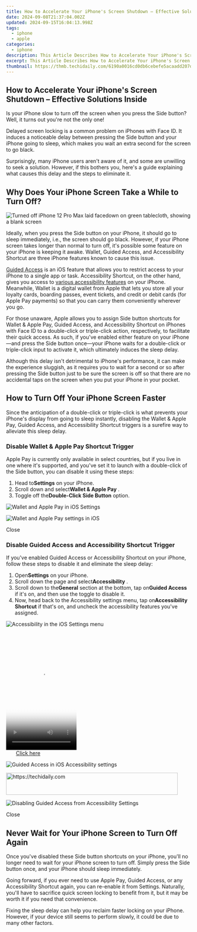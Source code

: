 ```yaml
---
title: How to Accelerate Your iPhone's Screen Shutdown – Effective Solutions Inside!
date: 2024-09-08T21:37:04.002Z
updated: 2024-09-15T16:04:13.998Z
tags:
  - iphone
  - apple
categories:
  - iphone
description: This Article Describes How to Accelerate Your iPhone's Screen Shutdown – Effective Solutions Inside!
excerpt: This Article Describes How to Accelerate Your iPhone's Screen Shutdown – Effective Solutions Inside!
thumbnail: https://thmb.techidaily.com/6190a0016cd0db6cebefe5acaadd207d01333c2584c8d35c887e62fae8bb62c7.jpg
---
```


## How to Accelerate Your iPhone's Screen Shutdown – Effective Solutions Inside

 Is your iPhone slow to turn off the screen when you press the Side button? Well, it turns out you're not the only one!

 Delayed screen locking is a common problem on iPhones with Face ID. It induces a noticeable delay between pressing the Side button and your iPhone going to sleep, which makes you wait an extra second for the screen to go black.

 Surprisingly, many iPhone users aren't aware of it, and some are unwilling to seek a solution. However, if this bothers you, here's a guide explaining what causes this delay and the steps to eliminate it.

## Why Does Your iPhone Screen Take a While to Turn Off?

![Turned off iPhone 12 Pro Max laid facedown on green tablecloth, showing a blank screen](https://static1.makeuseofimages.com/wordpress/wp-content/uploads/2022/12/iphone-12-pro-max-sierra-blue-green-tablecloth.jpg)

 Ideally, when you press the Side button on your iPhone, it should go to sleep immediately, i.e., the screen should go black. However, if your iPhone screen takes longer than normal to turn off, it's possible some feature on your iPhone is keeping it awake. Wallet, Guided Access, and Accessibility Shortcut are three iPhone features known to cause this issue.

[Guided Access](https://www.makeuseof.com/tag/guided-access-iphone/) is an iOS feature that allows you to restrict access to your iPhone to a single app or task. Accessibility Shortcut, on the other hand, gives you access to [various accessibility features](http://www.makeuseof.com/overview-of-all-accessibility-features-iphone/) on your iPhone. Meanwhile, Wallet is a digital wallet from Apple that lets you store all your loyalty cards, boarding passes, event tickets, and credit or debit cards (for Apple Pay payments) so that you can carry them conveniently wherever you go.

 For those unaware, Apple allows you to assign Side button shortcuts for Wallet & Apple Pay, Guided Access, and Accessibility Shortcut on iPhones with Face ID to a double-click or triple-click action, respectively, to facilitate their quick access. As such, if you've enabled either feature on your iPhone—and press the Side button once—your iPhone waits for a double-click or triple-click input to activate it, which ultimately induces the sleep delay.

 Although this delay isn't detrimental to iPhone's performance, it can make the experience sluggish, as it requires you to wait for a second or so after pressing the Side button just to be sure the screen is off so that there are no accidental taps on the screen when you put your iPhone in your pocket.

## How to Turn Off Your iPhone Screen Faster

 Since the anticipation of a double-click or triple-click is what prevents your iPhone's display from going to sleep instantly, disabling the Wallet & Apple Pay, Guided Access, and Accessibility Shortcut triggers is a surefire way to alleviate this sleep delay.

### Disable Wallet & Apple Pay Shortcut Trigger

 Apple Pay is currently only available in select countries, but if you live in one where it's supported, and you've set it to launch with a double-click of the Side button, you can disable it using these steps:

1. Head to**Settings** on your iPhone.
2. Scroll down and select**Wallet & Apple Pay** .
3. Toggle off the**Double-Click Side Button** option.

![Wallet and Apple Pay in iOS Settings](https://static1.makeuseofimages.com/wordpress/wp-content/uploads/2023/01/disable-apple-pay-shortcut-1.jpg)

![Wallet and Apple Pay settings in iOS](https://static1.makeuseofimages.com/wordpress/wp-content/uploads/2023/01/disable-apple-pay-shortcut-2.jpg)

Close

### Disable Guided Access and Accessibility Shortcut Trigger

 If you've enabled Guided Access or Accessibility Shortcut on your iPhone, follow these steps to disable it and eliminate the sleep delay:

1. Open**Settings** on your iPhone.
2. Scroll down the page and select**Accessibility** .
3. Scroll down to the**General** section at the bottom, tap on**Guided Access** if it's on, and then use the toggle to disable it.
4. Now, head back to the Accessibility settings menu, tap on**Accessibility Shortcut** if that's on, and uncheck the accessibility features you've assigned.

![Accessibility in the iOS Settings menu](https://static1.makeuseofimages.com/wordpress/wp-content/uploads/2023/01/disable-guided-access-accessibility-shortcut-1.jpg)

<!-- affiliate ads begin -->
<span id="1630055">
					<video width="192" height="320" style="cursor:pointer"
           poster="//a.impactradius-go.com/display-clicktoplayimage/1630055.png"
           onclick="if(!this.playClicked){this.play();this.setAttribute('controls',true);this.playClicked=true;}">
	   <source src="//a.impactradius-go.com/display-ad/18460-1630055">
	   <img src="//a.impactradius-go.com/display-clicktoplayimage/1630055.png" style="border: none; height: 100%; width: 100%; object-fit: contain">
	</video>
	<div style="width:120px;text-align:center"><a href="javascript:window.open(decodeURIComponent('https%3A%2F%2Fcaperobbin.sjv.io%2Fc%2F5597632%2F1630055%2F18460'), '_blank');void(0);">Click here</a></div>
</span>
<img height="0" width="0" src="https://imp.pxf.io/i/5597632/1630055/18460" style="position:absolute;visibility:hidden;" border="0" />
<!-- affiliate ads end -->

![Guided Access in iOS Accessibility settings](https://static1.makeuseofimages.com/wordpress/wp-content/uploads/2023/01/disable-guided-access-accessibility-shortcut-2.jpg)

<!-- affiliate ads begin -->
<a href="https://bluettius.sjv.io/c/5597632/2139118/17108" target="_top" id="2139118">
  <img src="//a.impactradius-go.com/display-ad/17108-2139118" border="0" alt="https://techidaily.com" width="468" height="60"/>
</a>
<img height="0" width="0" src="https://bluettius.sjv.io/i/5597632/2139118/17108" style="position:absolute;visibility:hidden;" border="0" />
<!-- affiliate ads end -->

![Disabling Guided Access from Accessibility Settings](https://static1.makeuseofimages.com/wordpress/wp-content/uploads/2023/01/disable-guided-access-accessibility-shortcut-3.jpg)

Close

## Never Wait for Your iPhone Screen to Turn Off Again

 Once you've disabled these Side button shortcuts on your iPhone, you'll no longer need to wait for your iPhone screen to turn off. Simply press the Side button once, and your iPhone should sleep immediately.

 Going forward, if you ever need to use Apple Pay, Guided Access, or any Accessibility Shortcut again, you can re-enable it from Settings. Naturally, you'll have to sacrifice quick screen locking to benefit from it, but it may be worth it if you need that convenience.

 Fixing the sleep delay can help you reclaim faster locking on your iPhone. However, if your device still seems to perform slowly, it could be due to many other factors.

<ins class="adsbygoogle"
     style="display:block"
     data-ad-format="autorelaxed"
     data-ad-client="ca-pub-7571918770474297"
     data-ad-slot="1223367746"></ins>

<ins class="adsbygoogle"
     style="display:block"
     data-ad-client="ca-pub-7571918770474297"
     data-ad-slot="8358498916"
     data-ad-format="auto"
     data-full-width-responsive="true"></ins>



